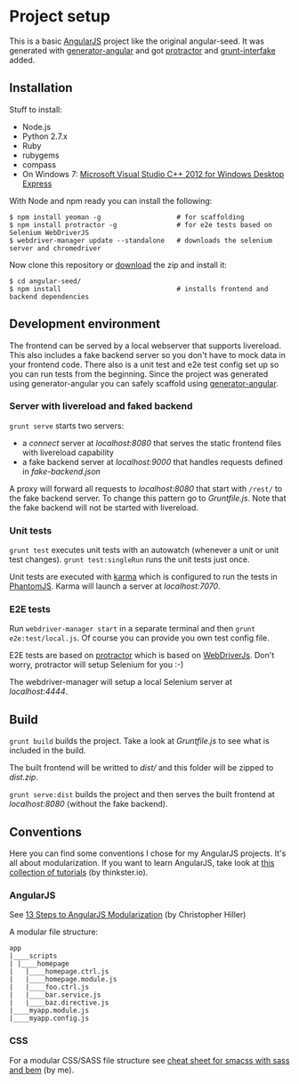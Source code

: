 # Project setup

This is a basic [AngularJS](http://angularjs.org) project like the original angular-seed. It was generated with [generator-angular](https://github.com/yeoman/generator-angular) and got [protractor](https://github.com/angular/protractor) and [grunt-interfake](https://github.com/Horsed/grunt-interfake) added.

## Installation

Stuff to install:

* Node.js
* Python 2.7.x
* Ruby
* rubygems
* compass
* On Windows 7: [Microsoft Visual Studio C++ 2012 for Windows Desktop Express](http://go.microsoft.com/?linkid=9816758)

With Node and npm ready you can install the following:

    $ npm install yeoman -g                   # for scaffolding
    $ npm install protractor -g               # for e2e tests based on Selenium WebDriverJS
    $ webdriver-manager update --standalone   # downloads the selenium server and chromedriver

Now clone this repository or [download](https://github.com/Horsed/angular-seed/archive/master.zip) the zip and install it:

    $ cd angular-seed/
    $ npm install                             # installs frontend and backend dependencies

## Development environment

The frontend can be served by a local webserver that supports livereload. This also includes a fake backend server so you don't have to mock data in your frontend code. There also is a unit test and e2e test config set up so you can run tests from the beginning. Since the project was generated using generator-angular you can safely scaffold using [generator-angular](https://github.com/yeoman/generator-angular#generators).

### Server with livereload and faked backend

```grunt serve``` starts two servers:
  * a _connect_ server at _localhost:8080_ that serves the static frontend files with livereload capability
  * a fake backend server at _localhost:9000_ that handles requests defined in _fake-backend.json_

A proxy will forward all requests to _localhost:8080_ that start with ```/rest/``` to the fake backend server. To change this pattern go to _Gruntfile.js_. Note that the fake backend will not be started with livereload.

### Unit tests

```grunt test``` executes unit tests with an autowatch (whenever a unit or unit test changes). ```grunt test:singleRun``` runs the unit tests just once.

Unit tests are executed with [karma](https://github.com/karma-runner/karma) which is configured to run the tests in [PhantomJS](http://phantomjs.org/). Karma will launch a server at _localhost:7070_.

### E2E tests

Run ```webdriver-manager start``` in a separate terminal and then ```grunt e2e:test/local.js```. Of course you can provide you own test config file.

E2E tests are based on [protractor](https://github.com/angular/protractor) which is based on [WebDriverJs](https://code.google.com/p/selenium/wiki/WebDriverJs). Don't worry, protractor will setup Selenium for you :-)

The webdriver-manager will setup a local Selenium server at _localhost:4444_.

## Build

```grunt build``` builds the project. Take a look at _Gruntfile.js_ to see what is included in the build.

The built frontend will be writted to _dist/_ and this folder will be zipped to _dist.zip_.

```grunt serve:dist``` builds the project and then serves the built frontend at _localhost:8080_ (without the fake backend).

## Conventions

Here you can find some conventions I chose for my AngularJS projects. It's all about modularization. If you want to learn AngularJS, take look at [this collection of tutorials](http://www.thinkster.io/angularjs/GtaQ0oMGIl/a-better-way-to-learn-angularjs) (by thinkster.io).

### AngularJS

See [13 Steps to AngularJS Modularization](http://blog.safaribooksonline.com/2014/03/27/13-step-guide-angularjs-modularization/) (by Christopher Hiller)

A modular file structure:

    app
    |____scripts
    | |____homepage
    |   |____homepage.ctrl.js
    |   |____homepage.module.js
    |   |____foo.ctrl.js
    |   |____bar.service.js
    |   |____baz.directive.js
    |____myapp.module.js
    |____myapp.config.js

### CSS

For a modular CSS/SASS file structure see [cheat sheet for smacss with sass and bem](http://horsed.github.io/smacss-with-sass-and-bem-cheat-sheet/) (by me).
